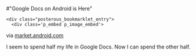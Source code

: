 #"Google Docs on Android is Here"


    <div class="posterous_bookmarklet_entry">
      <div class='p_embed p_image_embed'>
<img alt="" src="https://ssl.gstatic.com/android/market/com.google.android.apps.docs/f-0-cd68c7f551911c8a10e4428014bf4d9452d19142" />
</div>


<div class="posterous_quote_citation">via <a href="https://market.android.com/details?id=com.google.android.apps.docs&amp;rdid=com.google.android.apps.docs&amp;rdot=1&amp;pli=1">market.android.com</a></div>
    <p>I seem to spend half my life in Google Docs. Now I can spend the other half.</p></div>
  